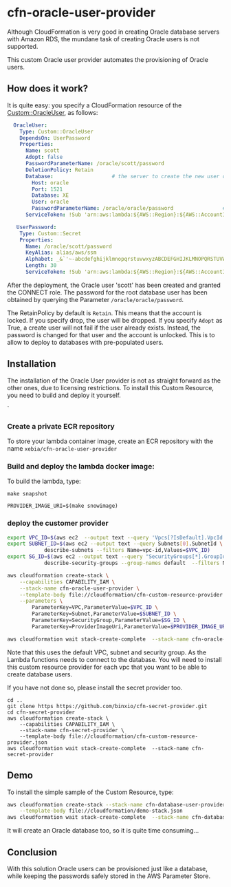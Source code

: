 # cfn-oracle-user-provider

Although CloudFormation is very good in creating Oracle database servers with Amazon RDS,
the mundane task of creating Oracle users is not supported. 

This custom Oracle user provider automates the provisioning of Oracle users.


## How does it work?
It is quite easy: you specify a CloudFormation resource of the [Custom::OracleUser](docs/OracleUser.md), as follows:

```yaml
  OracleUser:
    Type: Custom::OracleUser
    DependsOn: UserPassword
    Properties:
      Name: scott
      Adopt: false
      PasswordParameterName: /oracle/scott/password
      DeletionPolicy: Retain 
      Database:                   # the server to create the new user or database in
        Host: oracle
        Port: 1521
        Database: XE
        User: oracle
        PasswordParameterName: /oracle/oracle/password                # put your root password is in the parameter store
      ServiceToken: !Sub 'arn:aws:lambda:${AWS::Region}:${AWS::AccountId}:function:binxio-cfn-oracle-user-provider-vpc-${AppVPC}'

   UserPassword:
    Type: Custom::Secret
    Properties:
      Name: /oracle/scott/password
      KeyAlias: alias/aws/ssm
      Alphabet: _&`'~-abcdefghijklmnopqrstuvwxyzABCDEFGHIJKLMNOPQRSTUVWXYZ0123456789
      Length: 30
      ServiceToken: !Sub 'arn:aws:lambda:${AWS::Region}:${AWS::AccountId}:function:binxio-cfn-secret-provider'
```

After the deployment, the Oracle user 'scott' has been created and granted the CONNECT role. The password for the root database user has been obtained by querying the Parameter `/oracle/oracle/password`.  

The RetainPolicy by default is `Retain`. This means that the account is locked. If you specify drop, the user will be dropped.
If you specify `Adopt` as True, a create user will not fail if the user already exists. Instead, the password is changed for that user and the account is unlocked. 
This is to allow to deploy to databases with pre-populated users.


## Installation

The installation of the Oracle User provider is not as straight forward as the other ones, due to licensing restrictions.
To install this Custom Resource, you need to build and deploy it yourself.

`
### Create a private ECR repository

To store your lambda container image, create an ECR repository with the name `xebia/cfn-oracle-user-provider`


### Build and deploy the lambda docker image:
To build the lambda, type:

```
make snapshot

PROVIDER_IMAGE_URI=$(make snowimage)
```


### deploy the customer provider
```sh
export VPC_ID=$(aws ec2  --output text --query 'Vpcs[?IsDefault].VpcId' describe-vpcs)
export SUBNET_ID=$(aws ec2 --output text --query Subnets[0].SubnetId \
			describe-subnets --filters Name=vpc-id,Values=$VPC_ID)
export SG_ID=$(aws ec2 --output text --query "SecurityGroups[*].GroupId" \
			describe-security-groups --group-names default  --filters Name=vpc-id,Values=$VPC_ID)

aws cloudformation create-stack \
	--capabilities CAPABILITY_IAM \
	--stack-name cfn-oracle-user-provider \
	--template-body file://cloudformation/cfn-custom-resource-provider.yaml  \
	--parameters \
	    ParameterKey=VPC,ParameterValue=$VPC_ID \
	    ParameterKey=Subnet,ParameterValue=$SUBNET_ID \
	    ParameterKey=SecurityGroup,ParameterValue=$SG_ID \
	    ParameterKey=ProviderImageUri,ParameterValue=$PROVIDER_IMAGE_URI

aws cloudformation wait stack-create-complete  --stack-name cfn-oracle-user-provider 
```
Note that this uses the default VPC, subnet and security group. As the Lambda functions needs to connect to the database. You will need to 
install this custom resource provider for each vpc that you want to be able to create database users.


If you have not done so, please install the secret provider too.

```
cd ..
git clone https https://github.com/binxio/cfn-secret-provider.git 
cd cfn-secret-provider
aws cloudformation create-stack \
	--capabilities CAPABILITY_IAM \
	--stack-name cfn-secret-provider \
	--template-body file://cloudformation/cfn-custom-resource-provider.json 
aws cloudformation wait stack-create-complete  --stack-name cfn-secret-provider 

```


## Demo
To install the simple sample of the Custom Resource, type:

```sh
aws cloudformation create-stack --stack-name cfn-database-user-provider-demo \
	--template-body file://cloudformation/demo-stack.json
aws cloudformation wait stack-create-complete  --stack-name cfn-database-user-provider-demo
```
It will create an Oracle database too, so it is quite time consuming...

## Conclusion
With this solution Oracle users can be provisioned just like a database, while keeping the
passwords safely stored in the AWS Parameter Store.
